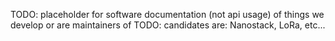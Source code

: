 TODO: placeholder for software documentation (not api usage) of things we develop or are maintainers of
TODO: candidates are: Nanostack, LoRa,  etc... 